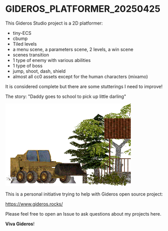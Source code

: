 # GIDEROS_PLATFORMER_20250425

This Gideros Studio project is a 2D platformer:
- tiny-ECS
- cbump
- Tiled levels
- a menu scene, a parameters scene, 2 levels, a win scene
- scenes transition
- 1 type of enemy with various abilities
- 1 type of boss
- jump, shoot, dash, shield
- almost all cc0 assets except for the human characters (mixamo)

It is considered complete but there are some stutterings I need to improve!

The story: "Daddy goes to school to pick up little darling"

![pic](assets/tiled/lvl001/gfx/levelAb_04.png)



This is a personal initiative trying to help with Gideros open source project:

https://www.gideros.rocks/



Please feel free to open an Issue to ask questions about my projects here.


**Viva Gideros**!
